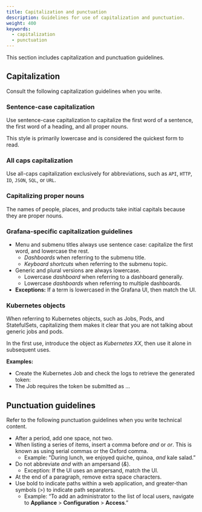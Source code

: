 ```yaml
---
title: Capitalization and punctuation
description: Guidelines for use of capitalization and punctuation.
weight: 400
keywords:
  - capitalization
  - punctuation
---
```


This section includes capitalization and punctuation guidelines.

## Capitalization

Consult the following capitalization guidelines when you write.

### Sentence-case capitalization

Use sentence-case capitalization to capitalize the first word of a sentence, the first word of a heading, and all proper nouns.

This style is primarily lowercase and is considered the quickest form to read.

### All caps capitalization

Use all-caps capitalization exclusively for abbreviations, such as `API`, `HTTP`, `ID`, `JSON`, `SQL`, or `URL`.

### Capitalizing proper nouns

The names of people, places, and products take initial capitals because they are proper nouns.

### Grafana-specific capitalization guidelines

- Menu and submenu titles always use sentence case: capitalize the first word, and lowercase the rest.
  - _Dashboards_ when referring to the submenu title.
  - _Keyboard shortcuts_ when referring to the submenu topic.
- Generic and plural versions are always lowercase.
  - Lowercase _dashboard_ when referring to a dashboard generally.
  - Lowercase _dashboards_ when referring to multiple dashboards.
- **Exceptions:** If a term is lowercased in the Grafana UI, then match the UI.

### Kubernetes objects

When referring to Kubernetes objects, such as Jobs, Pods, and StatefulSets, capitalizing them makes it clear that you are not talking about generic jobs and pods.

In the first use, introduce the object as _Kubernetes XX_, then use it alone in subsequent uses.

**Examples:**

- Create the Kubernetes Job and check the logs to retrieve the generated token:
- The Job requires the token be submitted as …

## Punctuation guidelines

Refer to the following punctuation guidelines when you write technical content.

- After a period, add one space, not two.
- When listing a series of items, insert a comma before _and_ or _or_. This is known as using serial commas or the Oxford comma.
  - Example: "During lunch, we enjoyed quiche, quinoa, _and_ kale salad.”
- Do not abbreviate _and_ with an ampersand (_&_).
  - Exception: If the UI uses an ampersand, match the UI.
- At the end of a paragraph, remove extra space characters.
- Use bold to indicate paths within a web application, and greater-than symbols (>) to indicate path separators.
  - Example: “To add an administrator to the list of local users, navigate to **Appliance** > **Configuration** > **Access**.”
